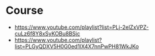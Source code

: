 # Course
- https://www.youtube.com/playlist?list=PLj-2elZxVPZ-cuLz6f8Y8xSyKOBu8BSjc
- https://www.youtube.com/playlist?list=PLGyQDXV5H0G0ed1IX4X7nnPwPH81WkJKo
